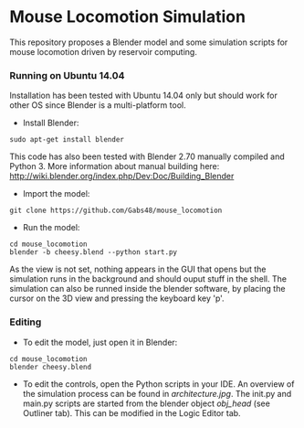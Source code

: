# Mouse Locomotion Simulation
This repository proposes a Blender model and some simulation scripts for mouse locomotion driven by reservoir computing.

### Running on Ubuntu 14.04
Installation has been tested with Ubuntu 14.04 only but should work for other OS since Blender is a multi-platform tool.
- Install Blender:
```
sudo apt-get install blender
```
This code has also been tested with Blender 2.70 manually compiled and Python 3. More information about manual building here: http://wiki.blender.org/index.php/Dev:Doc/Building_Blender
- Import the model:
```
git clone https://github.com/Gabs48/mouse_locomotion
```
- Run the model:
```
cd mouse_locomotion
blender -b cheesy.blend --python start.py
```
As the view is not set, nothing appears in the GUI that opens but the simulation runs in the background and should ouput stuff in the shell. The simulation can also be runned inside the blender software, by placing the cursor on the 3D view and pressing the keyboard key 'p'.

### Editing
- To edit the model, just open it in Blender:
```
cd mouse_locomotion
blender cheesy.blend
```
- To edit the controls, open the Python scripts in your IDE. An overview of the simulation process can be found in *architecture.jpg*. The init.py and main.py scripts are started from the blender object *obj_head* (see Outliner tab). This can be modified in the Logic Editor tab.

